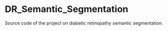 # DR_Semantic_Segmentation
Source code of the project on diabetic retinopathy semantic segmentation.
